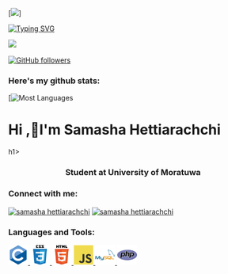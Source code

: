 
[![](https://github.com/walleeva2018/walleeva2018/blob/main/a%20(2)%20(1).gif?raw=true)]<!-- If you want the template for my gif, email me! -->

[![Typing SVG](https://readme-typing-svg.herokuapp.com?font=Architects+Daughter&color=7AF79A&size=30&lines=Hey!+It's+Rafi!;I'm+a+learning+developer...;CRAZY+fan+of+web3,+cloud;And+I'm+a+workaholic+person;looking+to+contribute;into+myorganization,+OS)](https://git.io/typing-svg)

<img src="https://profile-counter.glitch.me/walleeva2018/count.svg">

[![GitHub followers](https://img.shields.io/github/followers/walleeva2018.svg?style=social&label=Followers)](https://github.com/walleeva2018?tab=followers)

### Here's my github stats:


[![Most Languages](https://github-readme-stats.anuraghazra1.vercel.app/api/top-langs/?username=walleeva2018&theme=dark&hide_border=true&no-bg=true&no-frame=true&langs_count=10)
















<h1>Hi ,👋I'm Samasha Hettiarachchi</h1>h1>
<h3 align="center">Student at University of Moratuwa</h3>

<h3 align="left">Connect with me:</h3>
<p align="left">
<a href="https://linkedin.com/in/samasha hettiarachchi" target="blank"><img align="center" src="https://raw.githubusercontent.com/rahuldkjain/github-profile-readme-generator/master/src/images/icons/Social/linked-in-alt.svg" alt="samasha hettiarachchi" height="30" width="40" /></a>
<a href="https://fb.com/samasha hettiarachchi" target="blank"><img align="center" src="https://raw.githubusercontent.com/rahuldkjain/github-profile-readme-generator/master/src/images/icons/Social/facebook.svg" alt="samasha hettiarachchi" height="30" width="40" /></a>
</p>



<h3 align="left">Languages and Tools:</h3>
<p align="left"> <a href="https://www.cprogramming.com/" target="_blank" rel="noreferrer"> <img src="https://raw.githubusercontent.com/devicons/devicon/master/icons/c/c-original.svg" alt="c" width="40" height="40"/> </a> <a href="https://www.w3schools.com/css/" target="_blank" rel="noreferrer"> <img src="https://raw.githubusercontent.com/devicons/devicon/master/icons/css3/css3-original-wordmark.svg" alt="css3" width="40" height="40"/> </a> <a href="https://www.w3.org/html/" target="_blank" rel="noreferrer"> <img src="https://raw.githubusercontent.com/devicons/devicon/master/icons/html5/html5-original-wordmark.svg" alt="html5" width="40" height="40"/> </a> <a href="https://developer.mozilla.org/en-US/docs/Web/JavaScript" target="_blank" rel="noreferrer"> <img src="https://raw.githubusercontent.com/devicons/devicon/master/icons/javascript/javascript-original.svg" alt="javascript" width="40" height="40"/> </a> <a href="https://www.mysql.com/" target="_blank" rel="noreferrer"> <img src="https://raw.githubusercontent.com/devicons/devicon/master/icons/mysql/mysql-original-wordmark.svg" alt="mysql" width="40" height="40"/> </a> <a href="https://www.php.net" target="_blank" rel="noreferrer"> <img src="https://raw.githubusercontent.com/devicons/devicon/master/icons/php/php-original.svg" alt="php" width="40" height="40"/> </a> </p>

<!--
**SamashaHettiarachchi/SamashaHettiarachchi** is a ✨ _special_ ✨ repository because its `README.md` (this file) appears on your GitHub profile.

Here are some ideas to get you started:

- 🔭 I’m currently working on ...
- 🌱 I’m currently learning ...
- 👯 I’m looking to collaborate on ...
- 🤔 I’m looking for help with ...
- 💬 Ask me about ...
- 📫 How to reach me: ...
- 😄 Pronouns: ...
- ⚡ Fun fact: ...
-->
